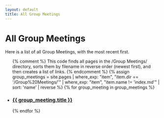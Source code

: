 ```yaml
---
layout: default
title: All Group Meetings
---
```


# All Group Meetings

Here is a list of all Group Meetings, with the most recent first.

<ul>
  {% comment %}
    This code finds all pages in the /Group Meetings/ directory,
    sorts them by filename in reverse order (newest first),
    and then creates a list of links.
  {% endcomment %}
  {% assign group_meetings = site.pages | where_exp: "item", "item.dir == '/Group%20Meetings/'" | where_exp: "item", "item.name != 'index.md'" | sort: 'name' | reverse %}
  {% for group_meeting in group_meetings %}
    <li>
      <h3><a href="{{ group_meeting.url | relative_url }}">{{ group_meeting.title }}</a></h3>
    </li>
  {% endfor %}
</ul>
